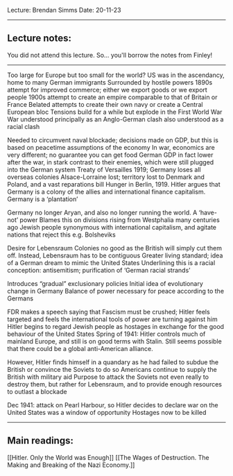 Lecture: Brendan Simms
Date: 20-11-23

---
## Lecture notes:

You did not attend this lecture.
So... you'll borrow the notes from Finley!

---

Too large for Europe but too small for the world?
US was in the ascendancy, home to many German immigrants
Surrounded by hostile powers
1890s attempt for improved commerce; either we export goods or we export people
1900s attempt to create an empire comparable to that of Britain or France
Belated attempts to create their own navy or create a Central European bloc
Tensions build for a while but explode in the First World War
War understood principally as an Anglo-German clash also understood as a racial clash

Needed to circumvent naval blockade; decisions made on GDP, but this is based on peacetime assumptions of the economy
In war, economics are very different; no guarantee you can get food
German GDP in fact lower after the war, in stark contrast to their enemies, which were still plugged into the German system
Treaty of Versailles 1919; Germany loses all overseas colonies
Alsace-Lorraine lost; territory lost to Denmark and Poland, and a vast reparations bill
Hunger in Berlin, 1919. Hitler argues that Germany is a colony of the allies and international finance capitalism. Germany is a ‘plantation’

Germany no longer Aryan, and also no longer running the world. A ‘have-not’ power
Blames this on divisions rising from Westphalia many centuries ago
Jewish people synonymous with international capitalism, and agitate nations that reject this e.g. Bolsheviks

Desire for Lebensraum
Colonies no good as the British will simply cut them off. Instead, Lebensraum has to be contiguous
Greater living standard; idea of a German dream to mimic the United States
Underlining this is a racial conception: antisemitism; purification of ‘German racial strands’

Introduces “gradual” exclusionary policies
Initial idea of evolutionary change in Germany
Balance of power necessary for peace according to the Germans

FDR makes a speech saying that Fascism must be crushed; Hitler feels targeted and feels the international tools of power are turning against him
Hitler begins to regard Jewish people as hostages in exchange for the good behaviour of the United States
Spring of 1941: Hitler controls much of mainland Europe, and still is on good terms with Stalin.
Still seems possible that there could be a global anti-American alliance.

However, Hitler finds himself in a quandary as he had failed to subdue the British or convince the Soviets to do so
Americans continue to supply the British with military aid
Purpose to attack the Soviets not even really to destroy them, but rather for Lebensraum, and to provide enough resources to outlast a blockade

Dec 1941: attack on Pearl Harbour, so Hitler decides to declare war on the United States was a window of opportunity
Hostages now to be killed

---

## Main readings:
[[Hitler. Only the World was Enough]]
[[The Wages of Destruction. The Making and Breaking of the Nazi Economy.]]
